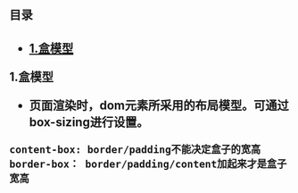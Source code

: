 <h2>目录<h2>
  
* <a href="#box">1.盒模型</a>



<p id="box">1.盒模型</p> 

- 页面渲染时，dom元素所采用的布局模型。可通过box-sizing进行设置。

```
content-box: border/padding不能决定盒子的宽高
border-box： border/padding/content加起来才是盒子宽高
```
